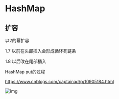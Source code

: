 # HashMap








## 扩容
以2的幂扩容

1.7 以前在头部插入会形成循环死链条

1.8 以后改在尾部插入











HashMap put的过程

https://www.cnblogs.com/captainad/p/10905184.html

![img](https://img2018.cnblogs.com/blog/1684605/201905/1684605-20190522150831073-641494049.png)

